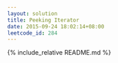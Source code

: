 ```yaml
---
layout: solution
title: Peeking Iterator
date: 2015-09-24 18:02:14+08:00
leetcode_id: 284
---
```

{% include_relative README.md %}
